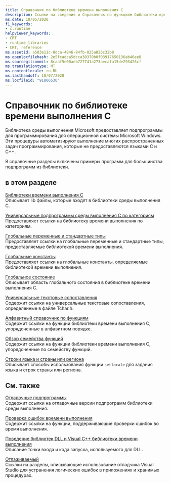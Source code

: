 ```yaml
---
title: Справочник по библиотеке времени выполнения C
description: Ссылки на сведения и Справочник по функциям библиотеки времени выполнения Microsoft C.
ms.date: 10/05/2020
f1_keywords:
- c.runtime
helpviewer_keywords:
- CRT
- runtime libraries
- CRT, reference
ms.assetid: a503e11c-8dca-4846-84fb-025a826c32b8
ms.openlocfilehash: 2e5fcadca5dcca30370b0f03917650136ab46ee8
ms.sourcegitcommit: 8caaf5e00aeb727741a273aecafa15de293426cf
ms.translationtype: MT
ms.contentlocale: ru-RU
ms.lasthandoff: 10/07/2020
ms.locfileid: "91806530"
---
```

# <a name="c-runtime-library-reference"></a>Справочник по библиотеке времени выполнения C

Библиотека среды выполнения Microsoft предоставляет подпрограммы для программирования для операционной системы Microsoft Windows. Эти процедуры автоматизируют выполнение многих распространенных задач программирования, которые не предоставляются языками C и C++.

В справочные разделы включены примеры программ для большинства подпрограмм из библиотеки.

## <a name="in-this-section"></a>в этом разделе

[Библиотеки времени выполнения C](crt-library-features.md)\
Описывает lib файлы, которые входят в библиотеки среды выполнения C.

[Универсальные подпрограммы среды выполнения C по категориям](run-time-routines-by-category.md)\
Предоставляет ссылки на библиотеку времени выполнения по категориям.

[Глобальные переменные и стандартные типы](global-variables-and-standard-types.md)\
Предоставляет ссылки на глобальные переменные и стандартные типы, предоставляемые библиотекой времени выполнения.

[Глобальные константы](global-constants.md)\
Предоставляет ссылки на глобальные константы, определяемые библиотекой времени выполнения.

[Глобальное состояние](global-state.md)\
Описывает область глобального состояния в библиотеке времени выполнения C.

[Универсальные текстовые сопоставления](generic-text-mappings.md)\
Содержит ссылки на универсальные текстовые сопоставления, определенные в файле Tchar.h.

[Алфавитный справочник по функциям](reference/crt-alphabetical-function-reference.md)\
Содержит ссылки на функции библиотеки времени выполнения C, упорядоченные в алфавитном порядке.

[Обзор семейства функций](function-family-overviews.md)\
Содержит ссылки на функции библиотеки времени выполнения C, упорядоченные по семейству функций.

[Строки языка и страны или региона](locale-names-languages-and-country-region-strings.md)\
Описывает способы использования функции `setlocale` для задания языка и строк страны или региона.

## <a name="related-sections"></a>См. также

[Отладочные подпрограммы](debug-routines.md)\
Содержит ссылки на отладочные версии подпрограмм библиотеки среды выполнения.

[Проверка ошибок времени выполнения](run-time-error-checking.md)\
Содержит ссылки на функции, поддерживающие проверки ошибок во время выполнения.

[Поведение библиотек DLL и Visual C++ библиотеки времени выполнения](../build/run-time-library-behavior.md)\
Описание точки входа и кода запуска, используемого для DLL.

[Отлаживаемый](/visualstudio/debugger/debugging-in-visual-studio)\
Ссылки на разделы, описывающие использование отладчика Visual Studio для устранения логических ошибок в приложениях и хранимых процедурах.
